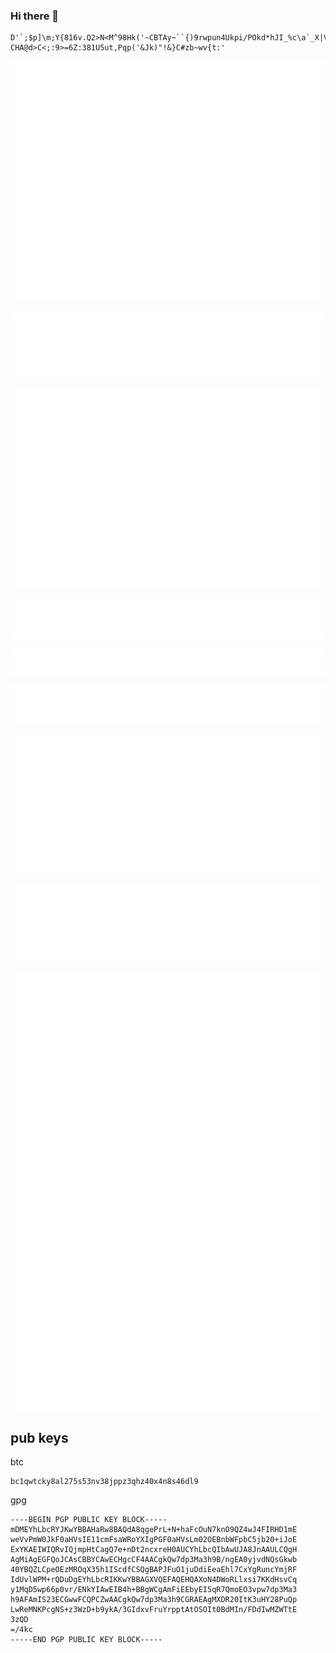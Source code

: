 ### Hi there 👋
```
D'`;$p]\m;Y{816v.Q2>N<M^98Hk('~CBTAy~``{)9rwpun4Ukpi/POkd*hJI_%c\a`_X|V[ZYXQu8NMRKPIHGkK-CHA@d>C<;:9>=6Z:381U5ut,Pqp('&Jk)"!&}C#zb~wv{t:'
```

<!--
**AthulMuralidhar/AthulMuralidhar** is a ✨ _special_ ✨ repository because its `README.md` (this file) appears on your GitHub profile.

Here are some ideas to get you started:

- 🔭 I’m currently working on ...
- 🌱 I’m currently learning ...
- 👯 I’m looking to collaborate on ...
- 🤔 I’m looking for help with ...
- 💬 Ask me about ...
- 📫 How to reach me: ...
- 😄 Pronouns: ...
- ⚡ Fun fact: ...
-->

<!--  https://github.com/lowlighter/metrics -->
![Metrics](https://github.com/AthulMuralidhar/AthulMuralidhar/blob/main/github-metrics.svg)

![Achievenemtts](https://github.com/AthulMuralidhar/AthulMuralidhar/blob/main/metrics.plugin.achievements.svg)

![Activity](https://github.com/AthulMuralidhar/AthulMuralidhar/blob/main/metrics.plugin.activity.svg)

![Code](https://github.com/AthulMuralidhar/AthulMuralidhar/blob/main/metrics.plugin.code.svg)

![Habits](https://github.com/AthulMuralidhar/AthulMuralidhar/blob/main/metrics.plugin.habits.svg)

<!-- ![Languages](https://github.com/AthulMuralidhar/AthulMuralidhar/blob/main/metrics.plugin.languages.svg) -->

![Notable](https://github.com/AthulMuralidhar/AthulMuralidhar/blob/main/metrics.plugin.notable.svg)

![People](https://github.com/AthulMuralidhar/AthulMuralidhar/blob/main/metrics.plugin.people.svg)

![Reactions](https://github.com/AthulMuralidhar/AthulMuralidhar/blob/main/metrics.plugin.reactions.svg)

![stackoverflow](https://github.com/AthulMuralidhar/AthulMuralidhar/blob/main/metrics.plugin.stackoverflow.svg)


## pub keys
btc
```
bc1qwtcky8al275s53nv38jppz3qhz40x4n8s46dl9
```
gpg
```
----BEGIN PGP PUBLIC KEY BLOCK-----
mDMEYhLbcRYJKwYBBAHaRw8BAQdA8qgePrL+N+haFcOuN7knO9QZ4wJ4FIRHD1mE
weVvPmW0JkF0aHVsIE11cmFsaWRoYXIgPGF0aHVsLm02OEBnbWFpbC5jb20+iJoE
ExYKAEIWIQRvIQjmpHtCagQ7e+nDt2ncxreH0AUCYhLbcQIbAwUJA8JnAAULCQgH
AgMiAgEGFQoJCAsCBBYCAwECHgcCF4AACgkQw7dp3Ma3h9B/ngEA0yjvdNQsGkwb
40YBQZLCpeOEzMROqX35h1IScdfCSQgBAPJFuO1juDdiEeaEhl7CxYgRuncYmjRF
IdUvlWPM+rQDuDgEYhLbcRIKKwYBBAGXVQEFAQEHQAXoN4DWoRLlxsi7KKdHsvCq
y1MqD5wp66p0vr/ENkYIAwEIB4h+BBgWCgAmFiEEbyEI5qR7QmoEO3vpw7dp3Ma3
h9AFAmIS23ECGwwFCQPCZwAACgkQw7dp3Ma3h9CGRAEAgMXDR20ItK3uHY28PuQp
LwReMNKPcgNS+z3WzD+b9ykA/3GIdxvFruYrpptAtOSOIt0BdMIn/FDdIwMZWTtE
3zQD
=/4kc
-----END PGP PUBLIC KEY BLOCK-----
```
